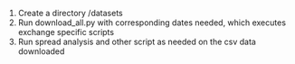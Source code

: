 1) Create a directory /datasets
2) Run download_all.py with corresponding dates needed, which executes exchange specific scripts
3) Run spread analysis and other script as needed on the csv data downloaded
